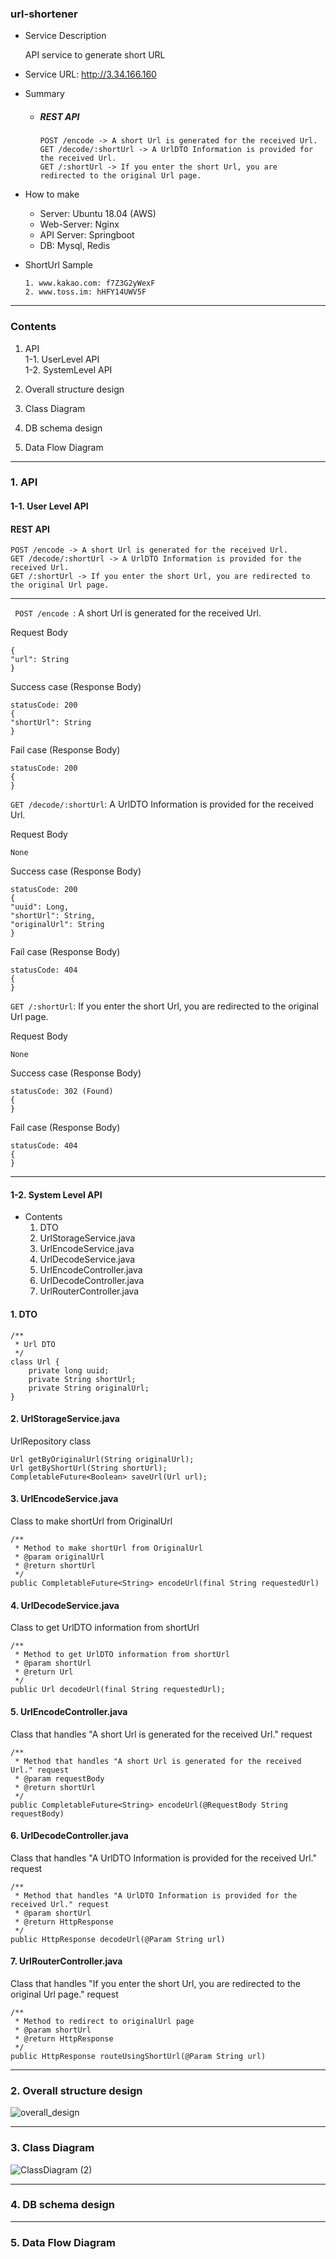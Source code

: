 ### url-shortener

+ Service Description

    API service to generate short URL

+ Service URL: http://3.34.166.160

+ Summary
    + ##### REST API
    
        ```
        POST /encode -> A short Url is generated for the received Url.
        GET /decode/:shortUrl -> A UrlDTO Information is provided for the received Url.
        GET /:shortUrl -> If you enter the short Url, you are redirected to the original Url page.
        ```
+ How to make
    + Server: Ubuntu 18.04 (AWS)
    + Web-Server: Nginx
    + API Server: Springboot
    + DB: Mysql, Redis

+ ShortUrl Sample

    ```
    1. www.kakao.com: f7Z3G2yWexF 
    2. www.toss.im: hHFY14UWV5F
    ```

---

### Contents

1. API    
    1-1. UserLevel API    
    1-2. SystemLevel API    

2. Overall structure design    

3. Class Diagram    

4. DB schema design

5. Data Flow Diagram
    
---

### 1. API

#### 1-1. User Level API

#### REST API
```
POST /encode -> A short Url is generated for the received Url.
GET /decode/:shortUrl -> A UrlDTO Information is provided for the received Url.
GET /:shortUrl -> If you enter the short Url, you are redirected to the original Url page.
```

---

<code> POST /encode </code>: A short Url is generated for the received Url.

Request Body
```
{
"url": String
}
```
Success case (Response Body)
```
statusCode: 200
{
"shortUrl": String
}
```

Fail case (Response Body)

```
statusCode: 200
{
}
```

<code>GET /decode/:shortUrl</code>: A UrlDTO Information is provided for the received Url.

Request Body
```
None
```

Success case (Response Body)

```
statusCode: 200
{
"uuid": Long,
"shortUrl": String,
"originalUrl": String
}
```

Fail case (Response Body)

```
statusCode: 404
{
}

```

<code>GET /:shortUrl</code>: If you enter the short Url, you are redirected to the original Url page.   

Request Body   

```
None
```
Success case (Response Body)
```
statusCode: 302 (Found)
{
}
```
Fail case (Response Body)
```
statusCode: 404
{
}
```

---

#### 1-2. System Level API    

* Contents
    1. DTO
    2. UrlStorageService.java
    3. UrlEncodeService.java 
    4. UrlDecodeService.java 
    5. UrlEncodeController.java 
    6. UrlDecodeController.java 
    7. UrlRouterController.java

#### 1. DTO

```
/**
 * Url DTO
 */
class Url { 
    private long uuid;
    private String shortUrl;
    private String originalUrl;
}
```

#### 2. UrlStorageService.java  
UrlRepository class

```
Url getByOriginalUrl(String originalUrl);
Url getByShortUrl(String shortUrl);
CompletableFuture<Boolean> saveUrl(Url url);

```
    
#### 3. UrlEncodeService.java 
Class to make shortUrl from OriginalUrl

```
/**
 * Method to make shortUrl from OriginalUrl
 * @param originalUrl
 * @return shortUrl
 */
public CompletableFuture<String> encodeUrl(final String requestedUrl)

```

#### 4. UrlDecodeService.java 
Class to get UrlDTO information from shortUrl

```
/**
 * Method to get UrlDTO information from shortUrl
 * @param shortUrl
 * @return Url
 */
public Url decodeUrl(final String requestedUrl);
```

#### 5. UrlEncodeController.java
Class that handles "A short Url is generated for the received Url." request

```
/**
 * Method that handles "A short Url is generated for the received Url." request
 * @param requestBody
 * @return shortUrl
 */
public CompletableFuture<String> encodeUrl(@RequestBody String requestBody)
```

#### 6. UrlDecodeController.java 
Class that handles "A UrlDTO Information is provided for the received Url." request

```
/**
 * Method that handles "A UrlDTO Information is provided for the received Url." request
 * @param shortUrl
 * @return HttpResponse
 */
public HttpResponse decodeUrl(@Param String url)
```

#### 7. UrlRouterController.java
Class that handles "If you enter the short Url, you are redirected to the original Url page." request

```
/**
 * Method to redirect to originalUrl page
 * @param shortUrl
 * @return HttpResponse
 */
public HttpResponse routeUsingShortUrl(@Param String url)
```

---

### 2. Overall structure design    

![overall_design](https://user-images.githubusercontent.com/44143312/88477531-c8963380-cf0e-11ea-896f-770c348debf3.jpg)

---

### 3. Class Diagram

![ClassDiagram (2)](https://user-images.githubusercontent.com/44143312/88477041-c7fb9e00-cf0a-11ea-9fce-1a978128db91.jpg)

--- 

### 4. DB schema design

---

### 5. Data Flow Diagram




